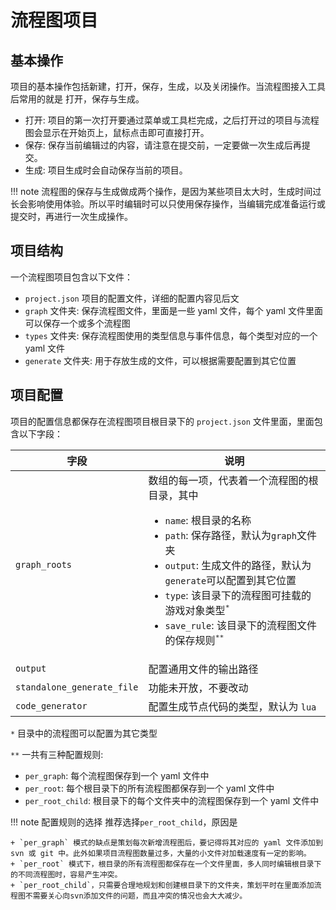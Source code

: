 # 流程图项目

## 基本操作

项目的基本操作包括新建，打开，保存，生成，以及关闭操作。当流程图接入工具后常用的就是 打开，保存与生成。

- 打开: 项目的第一次打开要通过菜单或工具栏完成，之后打开过的项目与流程图会显示在开始页上，鼠标点击即可直接打开。
- 保存: 保存当前编辑过的内容，请注意在提交前，一定要做一次生成后再提交。
- 生成: 项目生成时会自动保存当前的项目。

!!! note
    流程图的保存与生成做成两个操作，是因为某些项目太大时，生成时间过长会影响使用体验。所以平时编辑时可以只使用保存操作，当编辑完成准备运行或提交时，再进行一次生成操作。

## 项目结构

一个流程图项目包含以下文件：

- `project.json` 项目的配置文件，详细的配置内容见后文
- `graph` 文件夹: 保存流程图文件，里面是一些 yaml 文件，每个 yaml 文件里面可以保存一个或多个流程图
- `types` 文件夹: 保存流程图使用的类型信息与事件信息，每个类型对应的一个 yaml 文件
- `generate` 文件夹: 用于存放生成的文件，可以根据需要配置到其它位置

## 项目配置

项目的配置信息都保存在流程图项目根目录下的 `project.json` 文件里面，里面包含以下字段：

| 字段 | 说明 |
| ------ | ------ |
| `graph_roots` | 数组的每一项，代表着一个流程图的根目录，其中 <ul><li>`name`: 根目录的名称</li><li>`path`: 保存路径，默认为`graph`文件夹</li><li>`output`: 生成文件的路径，默认为`generate`可以配置到其它位置</li><li>`type`: 该目录下的流程图可挂载的游戏对象类型<sup>`*`</sup></li><li>`save_rule`: 该目录下的流程图文件的保存规则<sup>`**`</sup></li></ul>  |
| `output` | 配置通用文件的输出路径 |
| `standalone_generate_file` | 功能未开放，不要改动 |
| `code_generator` | 配置生成节点代码的类型，默认为 `lua` |

`*` 目录中的流程图可以配置为其它类型

`**` 一共有三种配置规则:

- `per_graph`: 每个流程图保存到一个 yaml 文件中
- `per_root`: 每个根目录下的所有流程图都保存到一个 yaml 文件中
- `per_root_child`: 根目录下的每个文件夹中的流程图保存到一个 yaml 文件中

!!! note 配置规则的选择
    推荐选择`per_root_child`，原因是
    
    + `per_graph` 模式的缺点是策划每次新增流程图后，要记得将其对应的 yaml 文件添加到 svn 或 git 中。此外如果项目流程图数量过多，大量的小文件对加载速度有一定的影响。
    + `per_root` 模式下，根目录的所有流程图都保存在一个文件里面，多人同时编辑根目录下的不同流程图时，容易产生冲突。
    + `per_root_child`，只需要合理地规划和创建根目录下的文件夹，策划平时在里面添加流程图不需要关心向svn添加文件的问题，而且冲突的情况也会大大减少。
    

